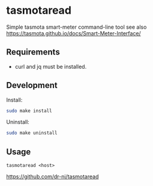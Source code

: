 # tasmotaread
Simple tasmota smart-meter command-line tool
see also https://tasmota.github.io/docs/Smart-Meter-Interface/

## Requirements

- curl and jq must be installed.

## Development


Install:
```sh
sudo make install
```

Uninstall:
```sh
sudo make uninstall
```

## Usage
```
tasmotaread <host>
```

https://github.com/dr-ni/tasmotaread
